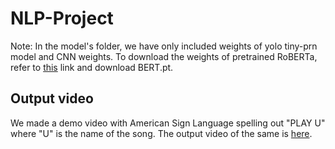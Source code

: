 # NLP-Project
Note: In the model's folder, we have only included weights of yolo tiny-prn model and CNN weights. To download the weights of pretrained RoBERTa, refer to [this](https://drive.google.com/drive/folders/1fRx24ILSQI0qpHkqyHfU98XJLOw1UJEL?usp=share_link) link and download BERT.pt.

## Output video
We made a demo video with American Sign Language spelling out "PLAY U" where "U" is the name of the song. The output video of the same is [here](https://drive.google.com/file/d/1x5mg3tsK8n6NVkT9RgsXvXvLXi41D4RM/view?usp=share_link).

